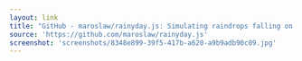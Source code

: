 ```yaml
---
layout: link
title: "GitHub - maroslaw/rainyday.js: Simulating raindrops falling on a window"
source: 'https://github.com/maroslaw/rainyday.js'
screenshot: 'screenshots/8348e899-39f5-417b-a620-a9b9adb90c09.jpg'
---
```


